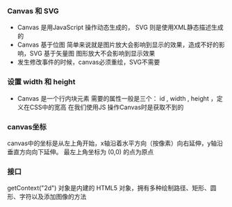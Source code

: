 ### Canvas 和 SVG

- Canvas 是用JavaScript 操作动态生成的， SVG 则是使用XML静态描述生成的
- Canvas 基于位图 简单来说就是图片放大会影响到显示的效果，造成不好的影响，SVG 基于矢量图 图形放大不会影响到显示效果
- 发生修改事件的时候，canvas必须重绘，SVG不需要

### 设置 width 和 height

- Canvas 是一个行内块元素 需要的属性一般是三个： id , width , height ，定义在CSS中的宽高 在我们使用JS 操作Canvas时是获取不到的

### canvas坐标

canvas中的坐标是从左上角开始，x轴沿着水平方向（按像素）向右延伸，y轴沿垂直方向向下延伸。
最左上角坐标为 (0,0) 的点为原点

### 接口
getContext("2d") 对象是内建的 HTML5 对象，拥有多种绘制路径、矩形、圆形、字符以及添加图像的方法
